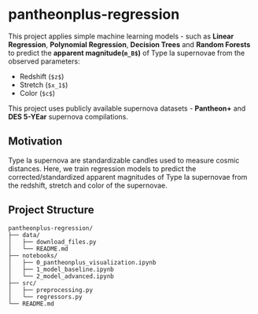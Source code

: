 # pantheonplus-regression

This project applies simple machine learning models - such as **Linear Regression**, **Polynomial Regression**, **Decision Trees** and **Random Forests** to predict the **apparent magnitude(`m_B$`)** of Type Ia supernovae from the observed parameters:

- Redshift (`$z$`)
- Stretch (`$x_1$`)
- Color (`$c$`)

This project uses publicly available supernova datasets - **Pantheon+** and **DES 5-YEar** supernova compilations.

## Motivation

Type Ia supernova are standardizable candles used to measure cosmic distances. Here, we train regression models to predict the corrected/standardized apparent magnitudes of Type Ia supernovae from the redshift, stretch and color of the supernovae.

## Project Structure

```text
pantheonplus-regression/
├── data/
│   ├── download_files.py
│   └── README.md
├── notebooks/
│   ├── 0_pantheonplus_visualization.ipynb
│   ├── 1_model_baseline.ipynb
│   └── 2_model_advanced.ipynb
├── src/
│   ├── preprocessing.py
│   └── regressors.py
└── README.md
```
